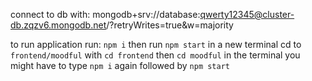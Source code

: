 connect to db with:
mongodb+srv://database:qwerty12345@cluster-db.zqzv6.mongodb.net/?retryWrites=true&w=majority

to run application run: `npm i`
then run `npm start`
in a new terminal cd to `frontend/moodful` with `cd frontend` then `cd moodful`
in the terminal you might have to type `npm i` again
followed by `npm start`
